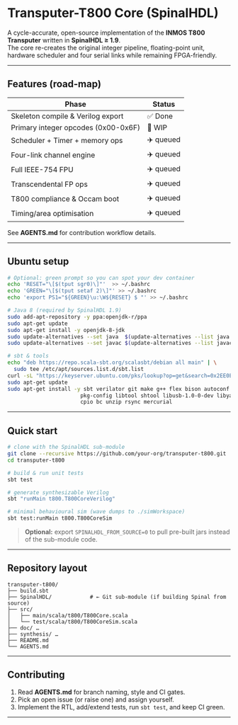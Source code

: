 # Transputer-T800 Core (SpinalHDL)

A cycle-accurate, open-source implementation of the **INMOS T800 Transputer** written in **SpinalHDL ≥ 1.9**.  
The core re-creates the original integer pipeline, floating-point unit, hardware scheduler and four serial links while remaining FPGA-friendly.

---

## Features (road-map)

| Phase | Status |
|-------|--------|
| Skeleton compile & Verilog export | ✅ Done |
| Primary integer opcodes (0x00-0x6F) | 🚧 WIP |
| Scheduler + Timer + memory ops | ✈️ queued |
| Four-link channel engine | ✈️ queued |
| Full IEEE-754 FPU | ✈️ queued |
| Transcendental FP ops | ✈️ queued |
| T800 compliance & Occam boot | ✈️ queued |
| Timing/area optimisation | ✈️ queued |

See **AGENTS.md** for contribution workflow details.

---

## Ubuntu setup

```bash
# Optional: green prompt so you can spot your dev container
echo 'RESET="\[$(tput sgr0)\]"'  >> ~/.bashrc
echo 'GREEN="\[$(tput setaf 2)\]"' >> ~/.bashrc
echo 'export PS1="${GREEN}\u:\W${RESET} $ "' >> ~/.bashrc

# Java 8 (required by SpinalHDL 1.9)
sudo add-apt-repository -y ppa:openjdk-r/ppa
sudo apt-get update
sudo apt-get install -y openjdk-8-jdk
sudo update-alternatives --set java  $(update-alternatives --list java  | grep java-8-openjdk)
sudo update-alternatives --set javac $(update-alternatives --list javac | grep java-8-openjdk)

# sbt & tools
echo "deb https://repo.scala-sbt.org/scalasbt/debian all main" | \
  sudo tee /etc/apt/sources.list.d/sbt.list
curl -sL "https://keyserver.ubuntu.com/pks/lookup?op=get&search=0x2EE0EA64E40A89B84B2DF73499E82A75642AC823" | sudo apt-key add -
sudo apt-get update
sudo apt-get install -y sbt verilator git make g++ flex bison autoconf \
                       pkg-config libtool shtool libusb-1.0-0-dev libyaml-dev \
                       cpio bc unzip rsync mercurial
````

---

## Quick start

```bash
# clone with the SpinalHDL sub-module
git clone --recursive https://github.com/your-org/transputer-t800.git
cd transputer-t800

# build & run unit tests
sbt test

# generate synthesizable Verilog
sbt "runMain t800.T800CoreVerilog"

# minimal behavioural sim (wave dumps to ./simWorkspace)
sbt test:runMain t800.T800CoreSim
```

> **Optional:** export `SPINALHDL_FROM_SOURCE=0` to pull pre-built jars instead of the sub-module code.

---

## Repository layout

```
transputer-t800/
├── build.sbt
├── SpinalHDL/            # ← Git sub-module (if building Spinal from source)
├── src/
│   ├── main/scala/t800/T800Core.scala
│   └── test/scala/t800/T800CoreSim.scala
├── doc/ …
├── synthesis/ …
├── README.md
└── AGENTS.md
```

---

## Contributing

1. Read **AGENTS.md** for branch naming, style and CI gates.
2. Pick an open issue (or raise one) and assign yourself.
3. Implement the RTL, add/extend tests, run `sbt test`, and keep CI green.

---